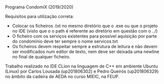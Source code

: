 Programa CondomiX (2019/2020)

Requisitos para utilização correta:
- Colocar os ficheiros .txt no mesmo diretório que o .exe ou que o projeto no IDE (visto que o o path é referente ao diretório em questão com o ../)
- O ficheiro com os serviços existentes para possível aquisição por parte do condomínio deve ter sempre o nome servicos.txt
- Os ficheiros devem respeitar sempre a estrutura de leitura e não devem ser modificados num editor de texto, nem deve ser deixada uma newline no final de qualquer ficheiro.


Trabalho realizado no IDE CLion na linguagem de C++ em ambiente Ubuntu (Linux) por Carlos Lousada (up201806302) e Pedro Queirós (up201806329) no âmbito da cadeira de AEDA no curso MIEIC, na FEUP.
